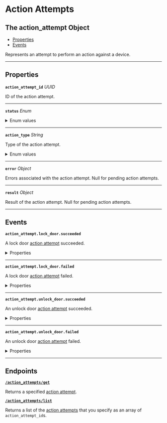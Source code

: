 # Action Attempts

## The action_attempt Object

- [Properties](./#properties)
- [Events](./#events)


Represents an attempt to perform an action against a device.

---
## Properties

**`action_attempt_id`** *UUID*

ID of the action attempt.




---

**`status`** *Enum*



<details>
<summary>Enum values</summary>

- <code>success</code>
- <code>pending</code>
- <code>error</code>
</details>


---

**`action_type`** *String*

Type of the action attempt.


<details>
<summary>Enum values</summary>

- <code>LOCK_DOOR</code>
- <code>UNLOCK_DOOR</code>
- <code>SCAN_CREDENTIAL</code>
- <code>ENCODE_CREDENTIAL</code>
- <code>RESET_SANDBOX_WORKSPACE</code>
- <code>SET_FAN_MODE</code>
- <code>SET_HVAC_MODE</code>
- <code>ACTIVATE_CLIMATE_PRESET</code>
- <code>SIMULATE_KEYPAD_CODE_ENTRY</code>
- <code>SIMULATE_MANUAL_LOCK_VIA_KEYPAD</code>
- <code>PUSH_THERMOSTAT_PROGRAMS</code>
- <code>SYNC_ACCESS_CODES</code>
- <code>CREATE_ACCESS_CODE</code>
- <code>DELETE_ACCESS_CODE</code>
- <code>UPDATE_ACCESS_CODE</code>
- <code>CREATE_NOISE_THRESHOLD</code>
- <code>DELETE_NOISE_THRESHOLD</code>
- <code>UPDATE_NOISE_THRESHOLD</code>
</details>


---

**`error`** *Object*

Errors associated with the action attempt. Null for pending action attempts.




---

**`result`** *Object*

Result of the action attempt. Null for pending action attempts.




---


## Events

**`action_attempt.lock_door.succeeded`**

A lock door [action attempt](../../core-concepts/action-attempts.md) succeeded.

<details>

<summary>Properties</summary>

<strong><code>action_attempt_id</code></strong> <i>UUID</i>

  ID of the affected action attempt.

<strong><code>action_type</code></strong> <i>String</i>

  Type of the action.

<strong><code>created_at</code></strong> <i>Datetime</i>

  Date and time at which the event was created.

<strong><code>event_id</code></strong> <i>UUID</i>

  ID of the event.

<strong><code>event_type</code></strong> <i>Enum</i>

  Value: `action_attempt.lock_door.succeeded`

<strong><code>occurred_at</code></strong> <i>Datetime</i>

  Date and time at which the event occurred.

<strong><code>status</code></strong> <i>String</i>

  Status of the action.

<strong><code>workspace_id</code></strong> <i>UUID</i>

  ID of the [workspace](../../core-concepts/workspaces/README.md) associated with the event.
</details>

---

**`action_attempt.lock_door.failed`**

A lock door [action attempt](../../core-concepts/action-attempts.md) failed.

<details>

<summary>Properties</summary>

<strong><code>action_attempt_id</code></strong> <i>UUID</i>

  ID of the affected action attempt.

<strong><code>action_type</code></strong> <i>String</i>

  Type of the action.

<strong><code>created_at</code></strong> <i>Datetime</i>

  Date and time at which the event was created.

<strong><code>event_id</code></strong> <i>UUID</i>

  ID of the event.

<strong><code>event_type</code></strong> <i>Enum</i>

  Value: `action_attempt.lock_door.failed`

<strong><code>occurred_at</code></strong> <i>Datetime</i>

  Date and time at which the event occurred.

<strong><code>status</code></strong> <i>String</i>

  Status of the action.

<strong><code>workspace_id</code></strong> <i>UUID</i>

  ID of the [workspace](../../core-concepts/workspaces/README.md) associated with the event.
</details>

---

**`action_attempt.unlock_door.succeeded`**

An unlock door [action attempt](../../core-concepts/action-attempts.md) succeeded.

<details>

<summary>Properties</summary>

<strong><code>action_attempt_id</code></strong> <i>UUID</i>

  ID of the affected action attempt.

<strong><code>action_type</code></strong> <i>String</i>

  Type of the action.

<strong><code>created_at</code></strong> <i>Datetime</i>

  Date and time at which the event was created.

<strong><code>event_id</code></strong> <i>UUID</i>

  ID of the event.

<strong><code>event_type</code></strong> <i>Enum</i>

  Value: `action_attempt.unlock_door.succeeded`

<strong><code>occurred_at</code></strong> <i>Datetime</i>

  Date and time at which the event occurred.

<strong><code>status</code></strong> <i>String</i>

  Status of the action.

<strong><code>workspace_id</code></strong> <i>UUID</i>

  ID of the [workspace](../../core-concepts/workspaces/README.md) associated with the event.
</details>

---

**`action_attempt.unlock_door.failed`**

An unlock door [action attempt](../../core-concepts/action-attempts.md) failed.

<details>

<summary>Properties</summary>

<strong><code>action_attempt_id</code></strong> <i>UUID</i>

  ID of the affected action attempt.

<strong><code>action_type</code></strong> <i>String</i>

  Type of the action.

<strong><code>created_at</code></strong> <i>Datetime</i>

  Date and time at which the event was created.

<strong><code>event_id</code></strong> <i>UUID</i>

  ID of the event.

<strong><code>event_type</code></strong> <i>Enum</i>

  Value: `action_attempt.unlock_door.failed`

<strong><code>occurred_at</code></strong> <i>Datetime</i>

  Date and time at which the event occurred.

<strong><code>status</code></strong> <i>String</i>

  Status of the action.

<strong><code>workspace_id</code></strong> <i>UUID</i>

  ID of the [workspace](../../core-concepts/workspaces/README.md) associated with the event.
</details>

---

## Endpoints


[**`/action_attempts/get`**](./get.md)

Returns a specified [action attempt](../../core-concepts/action-attempts.md).


[**`/action_attempts/list`**](./list.md)

Returns a list of the [action attempts](../../core-concepts/action-attempts.md) that you specify as an array of `action_attempt_id`s.


